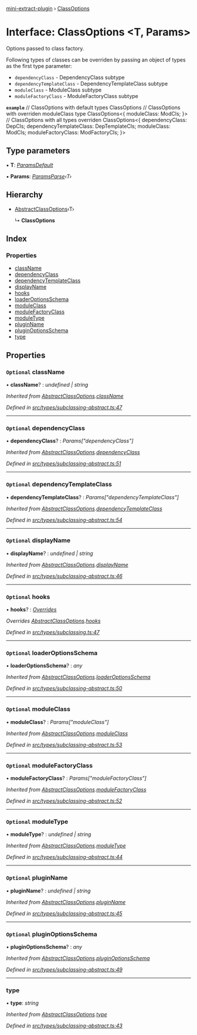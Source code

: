 [mini-extract-plugin](../README.md) › [ClassOptions](classoptions.md)

# Interface: ClassOptions <**T, Params**>

Options passed to class factory.

Following types of classes can be overriden by passing an object of types as
the first type parameter:
- `dependencyClass` - DependencyClass subtype
- `dependencyTemplateClass` - DependencyTemplateClass subtype
- `moduleClass` - ModuleClass subtype
- `moduleFactoryClass` - ModuleFactoryClass subtype

**`example`** 
// ClassOptions with default types
ClassOptions
// ClassOptions with overriden moduleClass type
ClassOptions<{
  moduleClass: ModCls;
}>
// ClassOptions with all types overriden
ClassOptions<{
  dependencyClass: DepCls;
  dependencyTemplateClass: DepTemplateCls;
  moduleClass: ModCls;
  moduleFactoryClass: ModFactoryCls;
}>

## Type parameters

▪ **T**: *[ParamsDefault](paramsdefault.md)*

▪ **Params**: *[ParamsParse](../README.md#paramsparse)‹T›*

## Hierarchy

* [AbstractClassOptions](abstractclassoptions.md)‹T›

  ↳ **ClassOptions**

## Index

### Properties

* [className](classoptions.md#optional-classname)
* [dependencyClass](classoptions.md#optional-dependencyclass)
* [dependencyTemplateClass](classoptions.md#optional-dependencytemplateclass)
* [displayName](classoptions.md#optional-displayname)
* [hooks](classoptions.md#optional-hooks)
* [loaderOptionsSchema](classoptions.md#optional-loaderoptionsschema)
* [moduleClass](classoptions.md#optional-moduleclass)
* [moduleFactoryClass](classoptions.md#optional-modulefactoryclass)
* [moduleType](classoptions.md#optional-moduletype)
* [pluginName](classoptions.md#optional-pluginname)
* [pluginOptionsSchema](classoptions.md#optional-pluginoptionsschema)
* [type](classoptions.md#type)

## Properties

### `Optional` className

• **className**? : *undefined | string*

*Inherited from [AbstractClassOptions](abstractclassoptions.md).[className](abstractclassoptions.md#optional-classname)*

*Defined in [src/types/subclassing-abstract.ts:47](https://github.com/JuroOravec/mini-extract-plugin/blob/87f855a/src/types/subclassing-abstract.ts#L47)*

___

### `Optional` dependencyClass

• **dependencyClass**? : *Params["dependencyClass"]*

*Inherited from [AbstractClassOptions](abstractclassoptions.md).[dependencyClass](abstractclassoptions.md#optional-dependencyclass)*

*Defined in [src/types/subclassing-abstract.ts:51](https://github.com/JuroOravec/mini-extract-plugin/blob/87f855a/src/types/subclassing-abstract.ts#L51)*

___

### `Optional` dependencyTemplateClass

• **dependencyTemplateClass**? : *Params["dependencyTemplateClass"]*

*Inherited from [AbstractClassOptions](abstractclassoptions.md).[dependencyTemplateClass](abstractclassoptions.md#optional-dependencytemplateclass)*

*Defined in [src/types/subclassing-abstract.ts:54](https://github.com/JuroOravec/mini-extract-plugin/blob/87f855a/src/types/subclassing-abstract.ts#L54)*

___

### `Optional` displayName

• **displayName**? : *undefined | string*

*Inherited from [AbstractClassOptions](abstractclassoptions.md).[displayName](abstractclassoptions.md#optional-displayname)*

*Defined in [src/types/subclassing-abstract.ts:46](https://github.com/JuroOravec/mini-extract-plugin/blob/87f855a/src/types/subclassing-abstract.ts#L46)*

___

### `Optional` hooks

• **hooks**? : *[Overrides](../README.md#overrides)*

*Overrides [AbstractClassOptions](abstractclassoptions.md).[hooks](abstractclassoptions.md#optional-hooks)*

*Defined in [src/types/subclassing.ts:47](https://github.com/JuroOravec/mini-extract-plugin/blob/87f855a/src/types/subclassing.ts#L47)*

___

### `Optional` loaderOptionsSchema

• **loaderOptionsSchema**? : *any*

*Inherited from [AbstractClassOptions](abstractclassoptions.md).[loaderOptionsSchema](abstractclassoptions.md#optional-loaderoptionsschema)*

*Defined in [src/types/subclassing-abstract.ts:50](https://github.com/JuroOravec/mini-extract-plugin/blob/87f855a/src/types/subclassing-abstract.ts#L50)*

___

### `Optional` moduleClass

• **moduleClass**? : *Params["moduleClass"]*

*Inherited from [AbstractClassOptions](abstractclassoptions.md).[moduleClass](abstractclassoptions.md#optional-moduleclass)*

*Defined in [src/types/subclassing-abstract.ts:53](https://github.com/JuroOravec/mini-extract-plugin/blob/87f855a/src/types/subclassing-abstract.ts#L53)*

___

### `Optional` moduleFactoryClass

• **moduleFactoryClass**? : *Params["moduleFactoryClass"]*

*Inherited from [AbstractClassOptions](abstractclassoptions.md).[moduleFactoryClass](abstractclassoptions.md#optional-modulefactoryclass)*

*Defined in [src/types/subclassing-abstract.ts:52](https://github.com/JuroOravec/mini-extract-plugin/blob/87f855a/src/types/subclassing-abstract.ts#L52)*

___

### `Optional` moduleType

• **moduleType**? : *undefined | string*

*Inherited from [AbstractClassOptions](abstractclassoptions.md).[moduleType](abstractclassoptions.md#optional-moduletype)*

*Defined in [src/types/subclassing-abstract.ts:44](https://github.com/JuroOravec/mini-extract-plugin/blob/87f855a/src/types/subclassing-abstract.ts#L44)*

___

### `Optional` pluginName

• **pluginName**? : *undefined | string*

*Inherited from [AbstractClassOptions](abstractclassoptions.md).[pluginName](abstractclassoptions.md#optional-pluginname)*

*Defined in [src/types/subclassing-abstract.ts:45](https://github.com/JuroOravec/mini-extract-plugin/blob/87f855a/src/types/subclassing-abstract.ts#L45)*

___

### `Optional` pluginOptionsSchema

• **pluginOptionsSchema**? : *any*

*Inherited from [AbstractClassOptions](abstractclassoptions.md).[pluginOptionsSchema](abstractclassoptions.md#optional-pluginoptionsschema)*

*Defined in [src/types/subclassing-abstract.ts:49](https://github.com/JuroOravec/mini-extract-plugin/blob/87f855a/src/types/subclassing-abstract.ts#L49)*

___

###  type

• **type**: *string*

*Inherited from [AbstractClassOptions](abstractclassoptions.md).[type](abstractclassoptions.md#type)*

*Defined in [src/types/subclassing-abstract.ts:43](https://github.com/JuroOravec/mini-extract-plugin/blob/87f855a/src/types/subclassing-abstract.ts#L43)*
